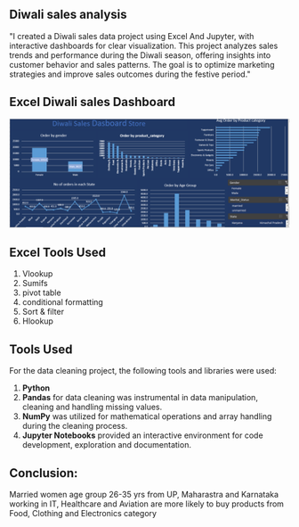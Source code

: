 ##  Diwali sales analysis


"I created a Diwali sales data project using Excel And Jupyter, with interactive dashboards for clear visualization. This project analyzes sales trends and performance during the Diwali season, offering insights into customer behavior and sales patterns. The goal is to optimize marketing strategies and improve sales outcomes during the festive period."

## Excel Diwali sales Dashboard 

![Excel dashboard](<./Diwali_sales Dashboard.png>)

 ## Excel Tools Used
 1. Vlookup
 2. Sumifs
 3. pivot table
 4. conditional formatting
 5. Sort & filter
 7. Hlookup 


## Tools Used
For the data cleaning project, the following tools and libraries were used:

1. **Python**  
2. **Pandas** for data cleaning was instrumental in data manipulation, cleaning and handling missing values.
3. **NumPy**  was utilized for mathematical operations and array handling during the cleaning process.
4. **Jupyter Notebooks**  provided an interactive environment for code development, exploration and documentation.
## Conclusion:
Married women age group 26-35 yrs from UP, Maharastra and Karnataka working in IT, Healthcare and Aviation are more likely to buy products from Food, Clothing and Electronics category